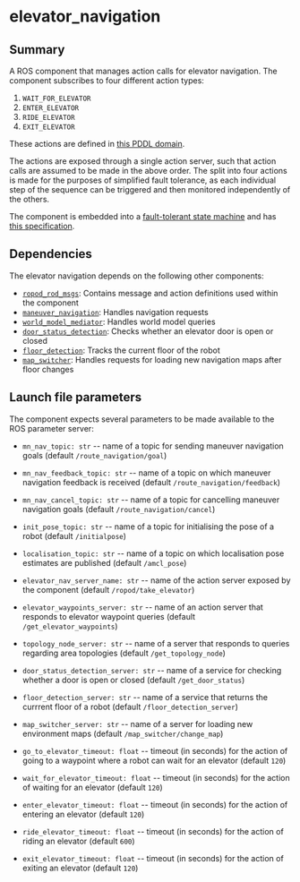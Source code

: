 # elevator_navigation

## Summary

A ROS component that manages action calls for elevator navigation. The component subscribes to four different action types:

1. `WAIT_FOR_ELEVATOR`
2. `ENTER_ELEVATOR`
3. `RIDE_ELEVATOR`
4. `EXIT_ELEVATOR`

These actions are defined in [this PDDL domain](https://github.com/ropod-project/task-planner/blob/master/config/task_domains/agaplesion/hospital_transportation.pddl).

The actions are exposed through a single action server, such that action calls are assumed to be made in the above order. The split into four actions is made for the purposes of simplified fault tolerance, as each individual step of the sequence can be triggered and then monitored independently of the others.

The component is embedded into a [fault-tolerant state machine](https://github.com/ropod-project/ftsm) and has [this specification](https://github.com/ropod-project/component-monitoring/blob/master/component_monitoring/component_config/robot/software/elevator_navigation.yaml).

## Dependencies

The elevator navigation depends on the following other components:
* [`ropod_rod_msgs`](https://git.ropod.org/ropod/communication/ropod_ros_msgs): Contains message and action definitions used within the component
* [`maneuver_navigation`](https://github.com/ropod-project/ros-structured-nav): Handles navigation requests
* [`world_model_mediator`](https://git.ropod.org/ropod/wm/ropod_wm_mediator): Handles world model queries
* [`door_status_detection`](https://git.ropod.org/ropod/navigation/door_status_detection): Checks whether an elevator door is open or closed
* [`floor_detection`](https://git.ropod.org/ropod/navigation/floor_detection): Tracks the current floor of the robot
* [`map_switcher`](https://git.ropod.org/ropod/navigation/map_switcher): Handles requests for loading new navigation maps after floor changes

## Launch file parameters

The component expects several parameters to be made available to the ROS parameter server:
* `mn_nav_topic: str` -- name of a topic for sending maneuver navigation goals (default `/route_navigation/goal`)
* `mn_nav_feedback_topic: str` -- name of a topic on which maneuver navigation feedback is received (default `/route_navigation/feedback`)
* `mn_nav_cancel_topic: str` -- name of a topic for cancelling maneuver navigation goals (default `/route_navigation/cancel`)
* `init_pose_topic: str` -- name of a topic for initialising the pose of a robot (default `/initialpose`)
* `localisation_topic: str` -- name of a topic on which localisation pose estimates are published (default `/amcl_pose`)
* `elevator_nav_server_name: str` -- name of the action server exposed by the component (default `/ropod/take_elevator`)
* `elevator_waypoints_server: str` -- name of an action server that responds to elevator waypoint queries (default `/get_elevator_waypoints`)
* `topology_node_server: str` -- name of a server that responds to queries regarding area topologies (default `/get_topology_node`)
* `door_status_detection_server: str` -- name of a service for checking whether a door is open or closed (default `/get_door_status`)
* `floor_detection_server: str` -- name of a service that returns the currrent floor of a robot (default `/floor_detection_server`)
* `map_switcher_server: str` -- name of a server for loading new environment maps (default `/map_switcher/change_map`)

* `go_to_elevator_timeout: float` -- timeout (in seconds) for the action of going to a waypoint where a robot can wait for an elevator (default `120`)
* `wait_for_elevator_timeout: float` -- timeout (in seconds) for the action of waiting for an elevator (default `120`)
* `enter_elevator_timeout: float` -- timeout (in seconds) for the action of entering an elevator (default `120`)
* `ride_elevator_timeout: float` -- timeout (in seconds) for the action of riding an elevator (default `600`)
* `exit_elevator_timeout: float` -- timeout (in seconds) for the action of exiting an elevator (default `120`)
